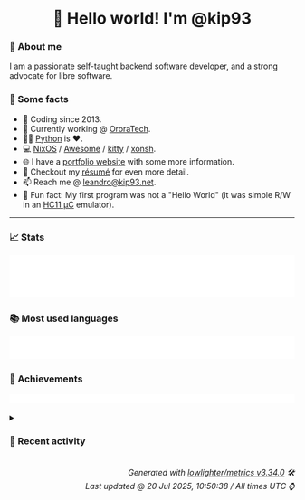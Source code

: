 <!-- README template, populated using this action:
     https://github.com/kip93/kip93/blob/main/.github/workflows/readme.yml. -->

<h1 align="center">👋 Hello world! I'm @kip93</h1> <!-- LOGIN => username -->

### 👤 About me

I am a passionate self-taught backend software developer, and a strong advocate for libre software.


### 💬 Some facts

* 📅 Coding since 2013.
* 💼 Currently working @ [OroraTech](https://ororatech.com/).
* 👨‍💻 [Python](https://github.com/search?q=user%3Akip93&l=python) is ❤️. <!-- LOGIN => username -->
* 💻 [NixOS](https://github.com/NixOS/) /
     [Awesome](https://github.com/awesomeWM/) /
     [kitty](https://github.com/kovidgoyal/kitty/) /
     [xonsh](https://github.com/xonsh/).
* 🌐 I have a [portfolio website](https://kip93.net/) with some more information.
* 📝 Checkout my [résumé](https://kip93.net/resume/) for even more detail.
* 📫 Reach me @ [leandro@kip93.net](mailto:leandro@kip93.net).
* 🎲 Fun fact: My first program was not a "Hello World" (it was simple R/W in an [HC11 µC](https://en.wikipedia.org/wiki/68HC11) emulator).


-----------------------------------------------------------------------------------------------------------------------


### 📈 Stats

![](./stats.svg)


### 📚 Most used languages <!-- by percentage, in decreasing order -->

![](./languages.svg)


### 🏅 Achievements

![](./achievements.svg)


<details> <!-- Last activity -->
<!-- Almost verbatim copy of https://github.com/lowlighter/metrics/blob/latest/source/templates/markdown/partials/activity.ejs, but restructured to be foldable. -->
<summary><h3>📰 Recent activity</h3></summary>

* 🌟 Starred [fablabnbg/inkscape-silhouette](https://github.com/fablabnbg/inkscape-silhouette)
  * *On 7 Jul 2025, 22:24:06*
* ➡️ Pushed 1 commit in [kip93/cp437-tools](https://github.com/kip93/cp437-tools) on branch `main`
  * [#e1a5f61](https://github.com/kip93/cp437-tools/commit/e1a5f61) Release 0.9.0
  * *On 29 Jun 2025, 01:12:39*
* ⏺️ Created new tag v0.9.0 in [kip93/cp437-tools](https://github.com/kip93/cp437-tools)
  * *On 29 Jun 2025, 01:12:38*
</details>


<h6 align="right"><em>
    Generated with <a href="https://github.com/lowlighter/metrics/tree/latest/">lowlighter/metrics v3.34.0</a> 🛠️<br> <!-- VERSION => MAJOR.minor.patch -->
    Last updated @ 20 Jul 2025, 10:50:38 / All times UTC ⌚ <!-- meta.generated => DD/MM/YYYY, hh:mm -->
</em></h6>
